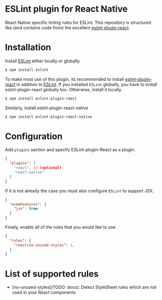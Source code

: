 
ESLint plugin for React Native
==============================

React Native specific linting rules for ESLint. This repository is structured like  (and contains code from) the excellent [eslint-plugin-react](http://github.com/yannickcr/eslint-plugin-react). 

# Installation

Install [ESLint](https://www.github.com/eslint/eslint) either locally or globally.

```sh
$ npm install eslint
```

To make most use of this plugin, its recommended to install [eslint-plugin-react](http://github.com/yannickcr/eslint-plugin-react) in addition to [ESLint](https://www.github.com/eslint/eslint). If you installed `ESLint` globally, you have to install eslint-plugin-react globally too. Otherwise, install it locally.

```sh
$ npm install eslint-plugin-react
```

Similarly, install eslint-plugin-react-native


```sh
$ npm install eslint-plugin-react-native
```

# Configuration

Add `plugins` section and specify ESLint-plugin-React as a plugin.

```json
{
  "plugins": [
    "react", // (optional)
    "react-native"
  ]
}
```

If it is not already the case you must also configure `ESLint` to support JSX.

```json
{
  "ecmaFeatures": {
    "jsx": true
  }
}
```

Finally, enable all of the rules that you would like to use.

```json
{
  "rules": {
    "react/no-unused-styles": 1,
  }
}
```

# List of supported rules

* [no-unused-styles](TODO: docs): Detect StyleSheet rules which are not used in your React components

